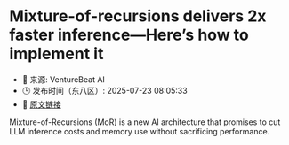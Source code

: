 # Mixture-of-recursions delivers 2x faster inference—Here’s how to implement it
- 📅 来源: VentureBeat AI
- 🕒 发布时间（东八区）: 2025-07-23 08:05:33
- 🔗 [原文链接](https://venturebeat.com/ai/mixture-of-recursions-delivers-2x-faster-inference-heres-how-to-implement-it/)

Mixture-of-Recursions (MoR) is a new AI architecture that promises to cut LLM inference costs and memory use without sacrificing performance.